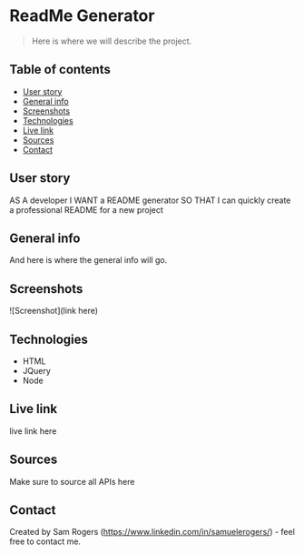 # ReadMe Generator
> Here is where we will describe the project.
 
## Table of contents
* [User story](#user-story)
* [General info](#general-info)
* [Screenshots](#screenshots)
* [Technologies](#technologies)
* [Live link](#live-link)
* [Sources](#sources)
* [Contact](#contact)

## User story
AS A developer
I WANT a README generator
SO THAT I can quickly create a professional README for a new project

## General info
And here is where the general info will go.

## Screenshots
![Screenshot](link here)

## Technologies
* HTML
* JQuery
* Node

## Live link
live link here

## Sources
Make sure to source all APIs here

## Contact
Created by Sam Rogers (https://www.linkedin.com/in/samuelerogers/) - feel free to contact me.